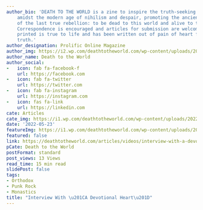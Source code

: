 ```yaml
---
author_bio: 'DEATH TO THE WORLD is a zine to inspire the truth-seeking and soul searching
    amidst the modern age of nihilism and despair, promoting the ancient principles
    of the last true rebellion: to be dead to this world and alive to the other world.
    Correspondence is encouraged and articles for submission are welcomed. Each article
    printed is true to life and has been written out of pain of heart for love of
    truth.'
author_designation: Prolific Online Magazine
author_img: https://i2.wp.com/deathtotheworld.com/wp-content/uploads/2014/06/dttw1.jpg
author_name: Death to the World
author_social:
-   icon: fab fa-facebook-f
    url: https://facebook.com
-   icon: fab fa-twitter
    url: https://twitter.com
-   icon: fab fa-instagram
    url: https://instagram.com
-   icon: fas fa-link
    url: https://linkedin.com
cate: Articles
cate_img: https://i1.wp.com/deathtotheworld.com/wp-content/uploads/2022/05/f-interview.jpg?resize=1140%2C663&ssl=1
date: '2022-05-23'
featureImg: https://i1.wp.com/deathtotheworld.com/wp-content/uploads/2022/05/f-interview.jpg?resize=1140%2C663&ssl=1
featured: false
link: https://deathtotheworld.com/articles/videos/interview-with-a-devotional-heart/
pCate: Death to the World
postFormat: standard
post_views: 13 Views
read_time: 15 min read
slidePost: false
tags:
- Orthodox
- Punk Rock
- Monastics
title: "Interview With \u201CA Devotional Heart\u201D"
---
```


